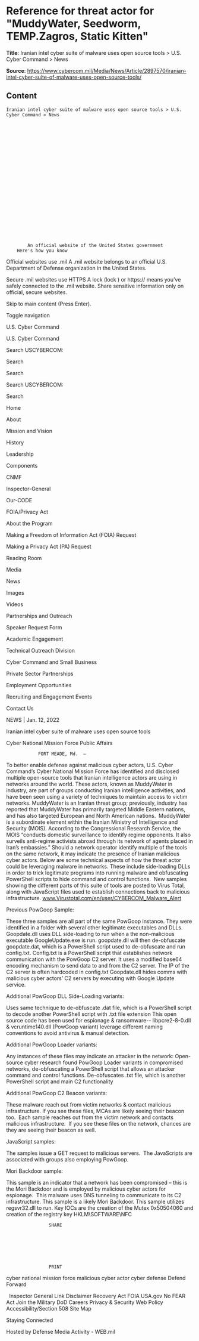 # Reference for threat actor for "MuddyWater, Seedworm, TEMP.Zagros, Static Kitten"

**Title**: 
	Iranian intel cyber suite of malware uses open source tools > U.S. Cyber Command > News


**Source**: https://www.cybercom.mil/Media/News/Article/2897570/iranian-intel-cyber-suite-of-malware-uses-open-source-tools/

## Content



	Iranian intel cyber suite of malware uses open source tools > U.S. Cyber Command > News
























            An official website of the United States government 
        Here's how you know 
        







 Official websites use .mil A .mil website belongs to an official U.S. Department of Defense organization in the United States.



Secure .mil websites use HTTPS A lock (lock  ) or  https:// means you’ve safely connected to the .mil website. Share sensitive information only on official, secure websites.










Skip to main content (Press Enter).




Toggle navigation









U.S. Cyber Command


U.S. Cyber Command








Search USCYBERCOM: 


Search




Search


Search USCYBERCOM: 


Search












Home
		


About



Mission and Vision
        


History
        


Leadership
        


Components



CNMF
        




Inspector-General
        


Our-CODE
        




FOIA/Privacy Act



About the Program
        


Making a Freedom of Information Act (FOIA) Request
        


Making a Privacy Act (PA) Request
        


Reading Room
        




Media



News
        


Images
        


Videos
        




Partnerships and Outreach



Speaker Request Form
        


Academic Engagement
        


Technical Outreach Division
        


Cyber Command and Small Business
        


Private Sector Partnerships
        




Employment Opportunities



Recruiting and Engagement Events
        




Contact Us
		





















NEWS | Jan. 12, 2022
            
Iranian intel cyber suite of malware uses open source tools

Cyber National Mission Force Public Affairs




                FORT MEADE, Md.  –  
            
To better enable defense against malicious cyber actors, U.S. Cyber Command’s Cyber National Mission Force has identified and disclosed multiple open-source tools that Iranian intelligence actors are using in networks around the world.
These actors, known as MuddyWater in industry, are part of groups conducting Iranian intelligence activities, and have been seen using a variety of techniques to maintain access to victim networks.
MuddyWater is an Iranian threat group; previously, industry has reported that MuddyWater has primarily targeted Middle Eastern nations, and has also targeted European and North American nations. 
MuddyWater is a subordinate element within the Iranian Ministry of Intelligence and Security (MOIS). According to the Congressional Research Service, the MOIS “conducts domestic surveillance to identify regime opponents. It also surveils anti-regime activists abroad through its network of agents placed in Iran’s embassies."
Should a network operator identify multiple of the tools on the same network, it may indicate the presence of Iranian malicious cyber actors.
Below are some technical aspects of how the threat actor could be leveraging malware in networks.
These include side-loading DLLs in order to trick legitimate programs into running malware and obfuscating PowerShell scripts to hide command and control functions.  New samples showing the different parts of this suite of tools are posted to Virus Total, along with JavaScript files used to establish connections back to malicious infrastructure.
www.Virustotal.com/en/user/CYBERCOM_Malware_Alert

Previous PowGoop Sample:

 
These three samples are all part of the same PowGoop instance. They were identified in a folder with several other legitimate executables and DLLs. Goopdate.dll uses DLL side-loading to run when a the non-malicious executable GoogleUpdate.exe is run. goopdate.dll will then de-obfuscate goopdate.dat, which is a PowerShell script used to de-obfuscate and run config.txt. Config.txt is a PowerShell script that establishes network communication with the PowGoop C2 server. It uses a modified base64 encoding mechanism to send data to and from the C2 server. The IP of the C2 server is often hardcoded in config.txt
Goopdate.dll hides comms with malicious cyber actors’ C2 servers by executing with Google Update service. 


Additional PowGoop DLL Side-Loading variants:

Uses same technique to de-obfuscate .dat file, which is a PowerShell script to decode another PowerShell script with .txt file extension
This open source code has been used for espionage & ransomware-- libpcre2-8-0.dll & vcruntime140.dll (PowGoop variant) leverage different naming conventions to avoid antivirus & manual detection. 


Additional PowGoop Loader variants:

Any instances of these files may indicate an attacker in the network: Open-source cyber research found PowGoop Loader variants in compromised networks, de-obfuscating a PowerShell script that allows an attacker command and control functions.
De-obfuscates .txt file, which is another PowerShell script and main C2 functionality


Additional PowGoop C2 Beacon variants: 

These malware reach out from victim networks & contact malicious infrastructure. If you see these files, MCAs are likely seeing their beacon too. 
Each sample reaches out from the victim network and contacts malicious infrastructure.  If you see these files on the network, chances are they are seeing their beacon as well.  


JavaScript samples:

The samples issue a GET request to malicious servers.  The JavaScripts are associated with groups also employing PowGoop. 


Mori Backdoor sample:

This sample is an indicator that a network has been compromised – this is the Mori Backdoor and is employed by malicious cyber actors for espionage.  This malware uses DNS tunneling to communicate to its C2 infrastructure.
This sample is a likely Mori Backdoor. This sample utilizes regsvr32.dll to run. Key IOCs are the creation of the Mutex 0x50504060 and creation of the registry key HKLM\SOFTWARE\NFC









                    SHARE
                






                    PRINT
                





 cyber national mission force
 malicious cyber actor
 cyber defense
 Defend Forward




























































 
Inspector General
Link Disclaimer
Recovery Act
FOIA
USA.gov
No FEAR Act
Join the Military
DoD Careers
Privacy & Security
Web Policy
Accessibility/Section 508
Site Map






Staying Connected







Hosted by Defense Media Activity - WEB.mil















